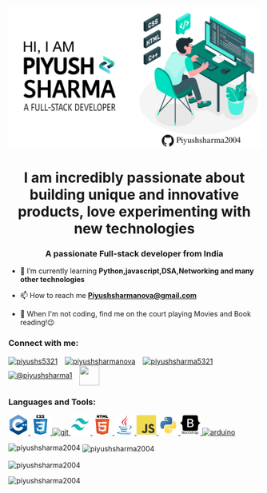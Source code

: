 ![MasterHead](header.jpg)
<h1 align="center">I am incredibly passionate about building unique and innovative products, love experimenting with new technologies</h1>
<h3 align="center">A passionate Full-stack developer from India</h3>

- 🌱 I’m currently learning **Python,javascript,DSA,Networking and many other technologies**

- 📫 How to reach me **Piyushsharmanova@gmail.com**
- 👯 When I'm not coding, find me on the court playing Movies and Book reading!😉

<h3 align="left">Connect with me:</h3>
<p align="left">
<a href="https://twitter.com/piyushs5321" target="blank"><img s align="center" src="https://abs.twimg.com/responsive-web/client-web/icon-ios.77d25eba.png" alt="piyushs5321" height="40" width="40" /></a>
  &ensp;
<a href="https://linkedin.com/in/piyushsharmanova" target="blank"><img align="center" src="https://raw.githubusercontent.com/rahuldkjain/github-profile-readme-generator/master/src/images/icons/Social/linked-in-alt.svg" alt="piyushsharmanova" height="40" width="40" /></a>
  &ensp;
<a href="https://instagram.com/piyushsharma5321" target="blank"><img align="center" src="https://static.cdninstagram.com/rsrc.php/v3/yR/r/lam-fZmwmvn.png" alt="piyushsharma5321" height="40" width="40" /></a>
  &ensp;
<a href="https://medium.com/@piyushsharma1" target="blank"><img align="center" src="https://miro.medium.com/v2/1*m-R_BkNf1Qjr1YbyOIJY2w.png" alt="@piyushsharma1" height="40" width="40" /></a>
  &ensp;
<a href="https://huggingface.co/PIYUSHSHARMA5321" ><img  <img align="center"  src="https://huggingface.co/front/assets/huggingface_logo-noborder.svg"  height="40" width="40"/> </a>
</p> 


<h3 align="left">Languages and Tools:</h3>
<p align="left">  <a href="https://www.w3schools.com/cpp/" target="_blank" rel="noreferrer"> <img src="https://raw.githubusercontent.com/devicons/devicon/master/icons/cplusplus/cplusplus-original.svg" alt="cplusplus" width="40" height="40"/> </a> <a href="https://www.w3schools.com/css/" target="_blank" rel="noreferrer"> <img src="https://raw.githubusercontent.com/devicons/devicon/master/icons/css3/css3-original-wordmark.svg" alt="css3" width="40" height="40"/> </a> <a href="https://git-scm.com/" target="_blank" rel="noreferrer"> <img src="https://www.vectorlogo.zone/logos/git-scm/git-scm-icon.svg" alt="git" width="40" height="40"/> </a>
   <a href="https://tailwindcss.com/" target="_blank" rel="noreferrer"> <img src="tailwind.jpg" alt="tailwind" width="40" height="40"/> </a>
  <a href="https://www.w3.org/html/" target="_blank" rel="noreferrer"> <img src="https://raw.githubusercontent.com/devicons/devicon/master/icons/html5/html5-original-wordmark.svg" alt="html5" width="40" height="40"/> </a> <a href="https://www.java.com" target="_blank" rel="noreferrer"> <img src="https://raw.githubusercontent.com/devicons/devicon/master/icons/java/java-original.svg" alt="java" width="40" height="40"/> </a> <a href="https://developer.mozilla.org/en-US/docs/Web/JavaScript" target="_blank" rel="noreferrer"> <img src="https://raw.githubusercontent.com/devicons/devicon/master/icons/javascript/javascript-original.svg" alt="javascript" width="40" height="40"/> </a> <a href="https://www.python.org" target="_blank" rel="noreferrer"> <img src="https://raw.githubusercontent.com/devicons/devicon/master/icons/python/python-original.svg" alt="python" width="40" height="40"/> </a> <a href="https://getbootstrap.com" target="_blank" rel="noreferrer"> <img src="https://raw.githubusercontent.com/devicons/devicon/master/icons/bootstrap/bootstrap-plain-wordmark.svg" alt="bootstrap" width="40" height="40"/> </a> <a href="https://www.arduino.cc/" target="_blank" rel="noreferrer"> <img src="https://cdn.worldvectorlogo.com/logos/arduino-1.svg" alt="arduino" width="40" height="40"/> </a>

</p>

<p><img align="left" src="https://github-readme-stats.vercel.app/api/top-langs?username=piyushsharma2004&show_icons=true&locale=en&layout=compact" alt="piyushsharma2004" /></p>

<p>&nbsp;<img align="center" src="https://github-readme-stats.vercel.app/api?username=piyushsharma2004&show_icons=true&locale=en" alt="piyushsharma2004" /></p>

<p><img align="center" src="https://github-readme-streak-stats.herokuapp.com/?user=piyushsharma2004&" alt="piyushsharma2004" /></p>
<p align="left"> <img src="https://komarev.com/ghpvc/?username=piyushsharma2004&label=Profile%20views&color=0e75b6&style=flat" alt="piyushsharma2004" /> </p>

